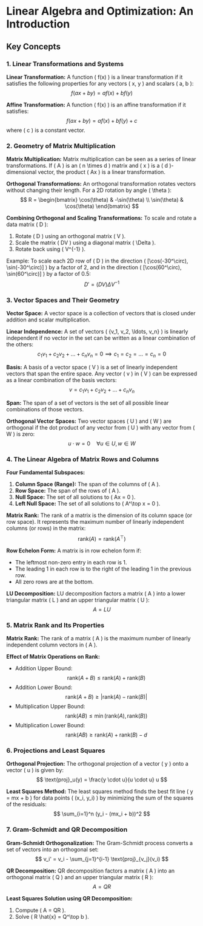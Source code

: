 # Linear Algebra and Optimization: An Introduction

## Key Concepts

### 1. Linear Transformations and Systems

**Linear Transformation:**
A function \( f(x) \) is a linear transformation if it satisfies the following properties for any vectors \( x, y \) and scalars \( a, b \):
$$
f(ax + by) = af(x) + bf(y)
$$

**Affine Transformation:**
A function \( f(x) \) is an affine transformation if it satisfies:
$$
f(ax + by) = af(x) + bf(y) + c
$$
where \( c \) is a constant vector.

### 2. Geometry of Matrix Multiplication

**Matrix Multiplication:**
Matrix multiplication can be seen as a series of linear transformations. If \( A \) is an \( n \times d \) matrix and \( x \) is a \( d \)-dimensional vector, the product \( Ax \) is a linear transformation.

**Orthogonal Transformations:**
An orthogonal transformation rotates vectors without changing their length. For a 2D rotation by angle \( \theta \):
$$
R = \begin{bmatrix} \cos(\theta) & -\sin(\theta) \\ \sin(\theta) & \cos(\theta) \end{bmatrix}
$$

**Combining Orthogonal and Scaling Transformations:**
To scale and rotate a data matrix \( D \):
1. Rotate \( D \) using an orthogonal matrix \( V \).
2. Scale the matrix \( DV \) using a diagonal matrix \( \Delta \).
3. Rotate back using \( V^{-1} \).

Example:
To scale each 2D row of \( D \) in the direction \( [\cos(-30^\circ), \sin(-30^\circ)] \) by a factor of 2, and in the direction \( [\cos(60^\circ), \sin(60^\circ)] \) by a factor of 0.5:
$$
D' = (DV)\Delta V^{-1}
$$

### 3. Vector Spaces and Their Geometry

**Vector Space:**
A vector space is a collection of vectors that is closed under addition and scalar multiplication.

**Linear Independence:**
A set of vectors \( \{v_1, v_2, \ldots, v_n\} \) is linearly independent if no vector in the set can be written as a linear combination of the others:
$$
c_1 v_1 + c_2 v_2 + \ldots + c_n v_n = 0 \implies c_1 = c_2 = \ldots = c_n = 0
$$

**Basis:**
A basis of a vector space \( V \) is a set of linearly independent vectors that span the entire space. Any vector \( v \) in \( V \) can be expressed as a linear combination of the basis vectors:
$$
v = c_1 v_1 + c_2 v_2 + \ldots + c_n v_n
$$

**Span:**
The span of a set of vectors is the set of all possible linear combinations of those vectors.

**Orthogonal Vector Spaces:**
Two vector spaces \( U \) and \( W \) are orthogonal if the dot product of any vector from \( U \) with any vector from \( W \) is zero:
$$
u \cdot w = 0 \quad \forall u \in U, w \in W
$$

### 4. The Linear Algebra of Matrix Rows and Columns

**Four Fundamental Subspaces:**
1. **Column Space (Range):** The span of the columns of \( A \).
2. **Row Space:** The span of the rows of \( A \).
3. **Null Space:** The set of all solutions to \( Ax = 0 \).
4. **Left Null Space:** The set of all solutions to \( A^\top x = 0 \).

**Matrix Rank:**
The rank of a matrix is the dimension of its column space (or row space). It represents the maximum number of linearly independent columns (or rows) in the matrix:
$$
\text{rank}(A) = \text{rank}(A^\top)
$$

**Row Echelon Form:**
A matrix is in row echelon form if:
- The leftmost non-zero entry in each row is 1.
- The leading 1 in each row is to the right of the leading 1 in the previous row.
- All zero rows are at the bottom.

**LU Decomposition:**
LU decomposition factors a matrix \( A \) into a lower triangular matrix \( L \) and an upper triangular matrix \( U \):
$$
A = LU
$$

### 5. Matrix Rank and Its Properties

**Matrix Rank:**
The rank of a matrix \( A \) is the maximum number of linearly independent column vectors in \( A \).

**Effect of Matrix Operations on Rank:**
- Addition Upper Bound: 
$$
\text{rank}(A + B) \leq \text{rank}(A) + \text{rank}(B)
$$
- Addition Lower Bound: 
$$
\text{rank}(A + B) \geq |\text{rank}(A) - \text{rank}(B)|
$$
- Multiplication Upper Bound: 
$$
\text{rank}(AB) \leq \min(\text{rank}(A), \text{rank}(B))
$$
- Multiplication Lower Bound: 
$$
\text{rank}(AB) \geq \text{rank}(A) + \text{rank}(B) - d
$$

### 6. Projections and Least Squares

**Orthogonal Projection:**
The orthogonal projection of a vector \( y \) onto a vector \( u \) is given by:
$$
\text{proj}_u(y) = \frac{y \cdot u}{u \cdot u} u
$$

**Least Squares Method:**
The least squares method finds the best fit line \( y = mx + b \) for data points \( (x_i, y_i) \) by minimizing the sum of the squares of the residuals:
$$
\sum_{i=1}^n (y_i - (mx_i + b))^2
$$

### 7. Gram-Schmidt and QR Decomposition

**Gram-Schmidt Orthogonalization:**
The Gram-Schmidt process converts a set of vectors into an orthogonal set:
$$
v_i' = v_i - \sum_{j=1}^{i-1} \text{proj}_{v_j}(v_i)
$$

**QR Decomposition:**
QR decomposition factors a matrix \( A \) into an orthogonal matrix \( Q \) and an upper triangular matrix \( R \):
$$
A = QR
$$

**Least Squares Solution using QR Decomposition:**
1. Compute \( A = QR \).
2. Solve \( R \hat{x} = Q^\top b \).
